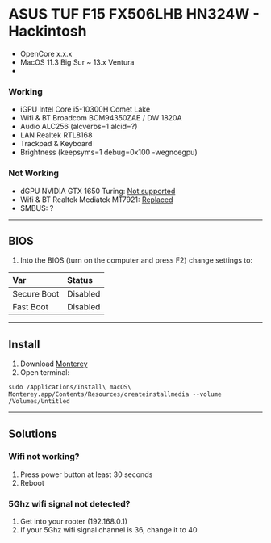 # ASUS TUF F15 FX506LHB HN324W - Hackintosh

- OpenCore x.x.x
- MacOS 11.3 Big Sur ~ 13.x Ventura
- 
### Working
- iGPU Intel Core i5-10300H Comet Lake
- Wifi & BT Broadcom BCM94350ZAE / DW 1820A
- Audio ALC256 (alcverbs=1 alcid=?)
- LAN Realtek RTL8168
- Trackpad & Keyboard
- Brightness (keepsyms=1 debug=0x100 -wegnoegpu)

### Not Working
- dGPU NVIDIA GTX 1650 Turing: [Not supported](https://dortania.github.io/GPU-Buyers-Guide/modern-gpus/nvidia-gpu.html#native-nvidia-gpus)
- Wifi & BT Realtek Mediatek MT7921: [Replaced](https://dortania.github.io/Wireless-Buyers-Guide/unsupported.html#supported-chipsets)
- SMBUS: ?

---

## BIOS
1. Into the BIOS (turn on the computer and press F2) change settings to:
   
| Var   | Status |
|:---|:---|
| Secure Boot | Disabled|
| Fast Boot | Disabled |

---

## Install
1. Download [Monterey](https://apps.apple.com/us/app/macos-monterey/id1576738294?mt=12)
2. Open terminal:
```
sudo /Applications/Install\ macOS\ Monterey.app/Contents/Resources/createinstallmedia --volume /Volumes/Untitled
```
---

## Solutions

### Wifi not working?
1. Press power button at least 30 seconds
2. Reboot

### 5Ghz wifi signal not detected?
1. Get into your rooter (192.168.0.1)
2. If your 5Ghz wifi signal channel is 36, change it to 40.

